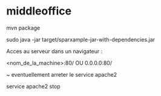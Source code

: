 # middleoffice

mvn package

sudo java -jar target/sparxample-jar-with-dependencies.jar

Acces au serveur dans un navigateur :

<nom_de_la_machine>:80/
OU 0.0.0.0:80/ 


~ eventuellement arreter le service apache2

service apache2 stop


